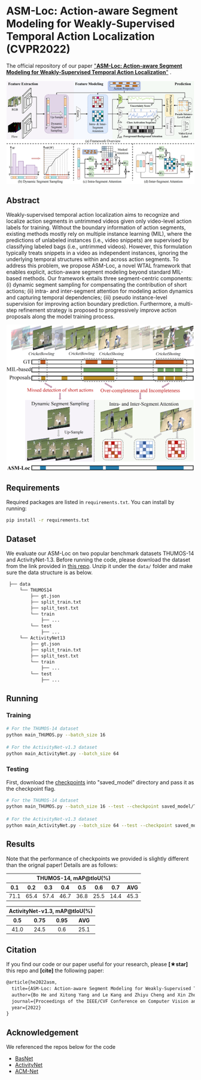 # ASM-Loc: Action-aware Segment Modeling for Weakly-Supervised Temporal Action Localization (CVPR2022)
The  official repository of our paper ["**ASM-Loc: Action-aware Segment Modeling for Weakly-Supervised Temporal Action Localization**"](https://arxiv.org/pdf/2203.15187.pdf) .

![](./figs/model.png)

## Abstract
Weakly-supervised temporal action localization aims to recognize and localize action segments in untrimmed videos given only video-level action labels for training. Without the boundary information of action segments, existing methods mostly rely on multiple instance learning (MIL), where the predictions of unlabeled instances (i.e., video snippets) are supervised by classifying labeled bags (i.e., untrimmed videos). However, this formulation typically treats snippets in a video as independent instances, ignoring the underlying temporal structures within and across action segments.
To address this problem, we propose ASM-Loc, a novel WTAL framework that enables explicit, action-aware segment modeling beyond standard MIL-based methods. 
Our framework entails three segment-centric components: (i) dynamic segment sampling for compensating the contribution of short actions; (ii) intra- and inter-segment attention for modeling action dynamics and capturing temporal dependencies; (iii) pseudo instance-level supervision for improving action boundary prediction.
Furthermore, a multi-step refinement strategy is proposed to progressively improve action proposals along the model training process.

![](./figs/teaser.png)


## Requirements
Required packages are listed in `requirements.txt`. You can install by running:

```bash
pip install -r requirements.txt
```

## Dataset
We evaluate our ASM-Loc on two popular benchmark datasets THUMOS-14 and ActivityNet-1.3. 
Before running the code, please download the dataset from the link provided in [this repo](https://github.com/ispc-lab/ACM-Net).
Unzip it under the `data/` folder and make sure the data structure is as below.

   ```
    ├── data
        └── THUMOS14
            ├── gt.json
            ├── split_train.txt
            ├── split_test.txt
            └── train
                ├── ...
            └── test
                ├── ...
        └── ActivityNet13
            ├── gt.json
            ├── split_train.txt
            ├── split_test.txt
            └── train
                ├── ...
            └── test
                ├── ...
   ```

## Running

### Training
```bash
# For the THUMOS-14 dataset
python main_THUMOS.py --batch_size 16

# For the ActivityNet-v1.3 dataset
python main_ActivityNet.py --batch_size 64
```

### Testing
First, download the [checkpoints](https://drive.google.com/file/d/1JofEQg3vn2oe9JiJg2WugrBBDYoehxta/view?usp=sharing) into "saved_model" directory and pass it as the checkpoint flag. 

```bash
# For the THUMOS-14 dataset
python main_THUMOS.py --batch_size 16 --test --checkpoint saved_model/THUMOS

# For the ActivityNet-v1.3 dataset
python main_ActivityNet.py --batch_size 64 --test --checkpoint saved_model/ActivityNet
```

## Results
Note that the performance of checkpoints we provided is slightly different than the orignal paper! Details are as follows:

   <div align="center" id="table_result">
   <table>
   <thead>
       <tr>
           <th align="center" colspan="8">THUMOS-14, mAP@tIoU(%)</th>
       </tr>
       <tr>
           <th align="center">0.1</th>
           <th align="center">0.2</th>
           <th align="center">0.3</th>
           <th align="center">0.4</th>
           <th align="center">0.5</th>
           <th align="center">0.6</th>
           <th align="center">0.7</th>
           <th align="center">AVG</th>
       </tr>
   </thead>
   <tbody>
       <tr>
           <td align="center">71.1</td>
           <td align="center">65.4</td>
           <td align="center">57.4</td>
           <td align="center">46.7</td>
           <td align="center">36.8</td>
           <td align="center">25.5</td>
           <td align="center">14.4</td>
           <td align="center">45.3</td>
       </tr>
   </tbody>
   </table>
   </div>

<div align="center" id="table_result">
   <table>
   <thead>
       <tr>
           <th align="center" colspan="4">ActivityNet-v1.3, mAP@tIoU(%)</th>
       </tr>
       <tr>
           <th align="center">0.5</th>
           <th align="center">0.75</th>
           <th align="center">0.95</th>
           <th align="center">AVG</th>
       </tr>
   </thead>
   <tbody>
       <tr>
           <td align="center">41.0</td>
           <td align="center">24.5</td>
           <td align="center">0.6</td>
           <td align="center">25.1</td>
       </tr>
   </tbody>
   </table>
   </div>

## Citation

If you find our code or our paper useful for your research, please **[★star]** this repo and **[cite]** the following paper:

```latex
@article{he2022asm,
  title={ASM-Loc: Action-aware Segment Modeling for Weakly-Supervised Temporal Action Localization},
  author={Bo He and Xitong Yang and Le Kang and Zhiyu Cheng and Xin Zhou and Abhinav Shrivastava},
  journal={Proceedings of the IEEE/CVF Conference on Computer Vision and Pattern Recognition (CVPR)},
  year={2022}
}
```

## Acknowledgement

We referenced the repos below for the code

- [BasNet](https://github.com/Pilhyeon/BaSNet-pytorch)
- [ActivityNet](https://github.com/activitynet/ActivityNet)
- [ACM-Net](https://github.com/ispc-lab/ACM-Net)

